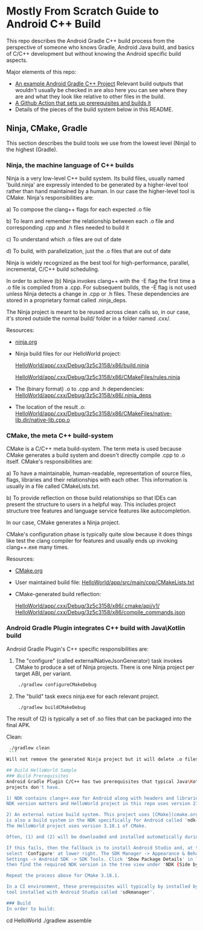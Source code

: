 # Mostly From Scratch Guide to Android C++ Build
This repo describes the Android Gradle C++ build process from the perspective of 
someone who knows Gradle, Android Java build, and basics of C/C++ development but without
knowing the Android specific build aspects.

Major elements of this repo:
- [An example Android Gradle C++ Project](https://github.com/jomof/CppBuildCacheWorkInProgress/blob/main/HelloWorld)
  Relevant build outputs that wouldn't usually be checked in are also here you can see 
  where they are and what they look like relative to other files in the build. 
- [A Github Action that sets up prerequisites and builds it](https://github.com/jomof/CppBuildCacheWorkInProgress/actions)
- Details of the pieces of the build system below in this README.

## Ninja, CMake, Gradle
This section describes the build tools we use from the lowest level (Ninja) to the 
highest (Gradle). 

### Ninja, the machine language of C++ builds
Ninja is a very low-level C++ build system. Its build files, usually named 'build.ninja' 
are expressly intended to be generated by a higher-level tool rather than hand maintained
by a human. In our case the higher-level tool is CMake. Ninja's responsibilities are:

a) To compose the clang++ flags for each expected .o file

b) To learn and remember the relationship between each .o file and corresponding .cpp and .h files needed to build it

c) To understand which .o files are out of date

d) To build, with parallelization, just the .o files that are out of date


Ninja is widely recognized as the best tool for high-performance, parallel, incremental,
C/C++ build scheduling.

In order to achieve (b) Ninja invokes clang++ with the -E flag the first time a .o file 
is compiled from a .cpp. For subsequent builds, the -E flag is not used unless Ninja detects
a change in .cpp or .h files. These dependencies are stored in a proprietary format
called .ninja_deps.

The Ninja project is meant to be reused across clean calls so, in our case, it's stored
outside the normal build/ folder in a folder named .cxx/.

Resources:
- [ninja.org](https://ninja-build.org/)
- Ninja build files for our HelloWorld project:

  [HelloWorld/app/.cxx/Debug/3z5c3158/x86/build.ninja](https://github.com/jomof/CppBuildCacheWorkInProgress/blob/main/HelloWorld/app/.cxx/Debug/3z5c3158/x86/build.ninja)
  
  [HelloWorld/app/.cxx/Debug/3z5c3158/x86/CMakeFiles/rules.ninja](https://github.com/jomof/CppBuildCacheWorkInProgress/blob/main/HelloWorld/app/.cxx/Debug/3z5c3158/x86/CMakeFiles/rules.ninja)
- The (binary format) .o to .cpp and .h dependencies:
  [HelloWorld/app/.cxx/Debug/3z5c3158/x86/.ninja_deps](https://github.com/jomof/CppBuildCacheWorkInProgress/blob/main/HelloWorld/app/.cxx/Debug/3z5c3158/x86/.ninja_deps/native-lib.cpp.o)
- The location of the result .o: [HelloWorld/app/.cxx/Debug/3z5c3158/x86/CMakeFiles/native-lib.dir/native-lib.cpp.o](https://github.com/jomof/CppBuildCacheWorkInProgress/blob/main/HelloWorld/app/.cxx/Debug/3z5c3158/x86/CMakeFiles/native-lib.dir/native-lib.cpp.o)

### CMake, the meta C++ build-system
CMake is a C/C++ meta build-system. The term meta is used because CMake generates a build
system and doesn't directly compile .cpp to .o itself.
CMake's responsibilities are:

a) To have a maintainable, human-readable, representation of source files, flags, libraries and their relationships with each other. This information is usually in a file called CMakeLists.txt.

b) To provide reflection on those build relationships so that IDEs can present the structure to users in a helpful way. This includes project structure tree features and language service features like autocompletion.

In our case, CMake generates a Ninja project.

CMake's configuration phase is typically quite slow because it does things like test the
clang compiler for features and usually ends up invoking clang++.exe many times.

Resources:
- [CMake.org](https://cmake.org)
- User maintained build file: [HelloWorld/app/src/main/cpp/CMakeLists.txt](https://github.com/jomof/CppBuildCacheWorkInProgress/blob/main/HelloWorld/app/src/main/cpp/CMakeLists.txt)
- CMake-generated build reflection: 
  
  [HelloWorld/app/.cxx/Debug/3z5c3158/x86/.cmake/api/v1/](https://github.com/jomof/CppBuildCacheWorkInProgress/blob/main/HelloWorld/app/.cxx/Debug/3z5c3158/x86/.cmake/api/v1/)
  [HelloWorld/app/.cxx/Debug/3z5c3158/x86/compile_commands.json](https://github.com/jomof/CppBuildCacheWorkInProgress/blob/main/HelloWorld/app/.cxx/Debug/3z5c3158/x86/compile_commands.json)


### Android Gradle Plugin integrates C++ build with Java\Kotlin build
Android Gradle Plugin's C++ specific responsibilities are:
1) The "configure" (called externalNativeJsonGenerator) task invokes CMake to produce a set 
   of Ninja projects. There is one Ninja project per target ABI, per variant.
   ```bash
    ./gradlew configureCMakeDebug
    ```
2) The "build" task execs ninja.exe for each relevant project.
   ```bash
    ./gradlew buildCMakeDebug
    ```
The result of (2) is typically a set of .so files that can be packaged into the final APK.

Clean:
   ```bash
    ./gradlew clean
    ```
Will not remove the generated Ninja project but it will delete .o files in that project.

## Build HelloWorld Sample
### Build Prerequisites
Android Gradle Plugin C/C++ has two prerequisites that typical Java\Kotlin
projects don't have.

1) NDK contains clang++.exe for Android along with headers and libraries.
   NDK version matters and HelloWorld project in this repo uses version 21.4.7075529

2) An external native build system. This project uses [CMake](cmake.org) but there
   is also a build system in the NDK specifically for Android called 'ndk-build'.
   The HelloWorld project uses version 3.18.1 of CMake.

Often, (1) and (2) will be downloaded and installed automatically during gradle build.

If this fails, then the fallback is to install Android Studio and, at the Welcome Screen,
select 'Configure' at lower right. The SDK Manager -> Appearance & Behavior -> System
Settings -> Android SDK -> SDK Tools. Click 'Show Package Details' in lower right and 
then find the required NDK version in the tree view under 'NDK (Side by side)'.

Repeat the process above for CMake 3.18.1.

In a CI environment, these prerequisites will typically by installed by a command-line
tool installed with Android Studio called 'sdkmanager'.

### Build
In order to build:
```
cd HelloWorld
./gradlew assemble
```
